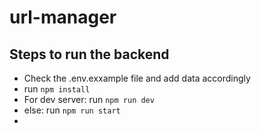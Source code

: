 # url-manager

## Steps to run the backend

- Check the .env.exxample file and add data accordingly
- run ```npm install```
- For dev server: run ```npm run dev```
- else: run ```npm run start```
- 
